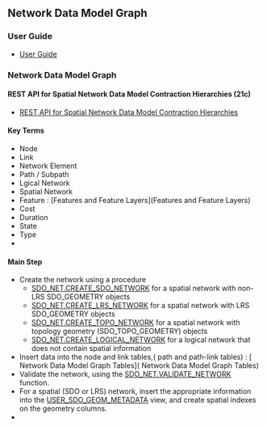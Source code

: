 ## Network Data Model Graph
### User Guide
* [User Guide](https://docs.oracle.com/en/database/oracle/oracle-database/19/topol/network-data-model-graph-overview.html#GUID-E088F1BF-6F15-495F-9732-C8A62649607B)

### Network Data Model Graph
#### REST API for Spatial Network Data Model Contraction Hierarchies (21c)
* [REST API for Spatial Network Data Model Contraction Hierarchies](https://docs.oracle.com/en/database/oracle/oracle-database/21/ndmcr/QuickStart.html)
#### Key Terms
* Node
* Link
* Network Element
* Path / Subpath
* Lgical Network
* Spatial  Network
* Feature : [Features and Feature Layers](Features and Feature Layers)
* Cost 
* Duration 
* State 
* Type 
* 
#### Main Step
  * Create the network using a procedure
    * [SDO_NET.CREATE_SDO_NETWORK](https://docs.oracle.com/en/database/oracle/oracle-database/19/topol/SDO_NET-reference.html#GUID-AA9BB0EB-AF18-4765-A6BF-E6FD2E247AE0) for a spatial network with non-LRS SDO_GEOMETRY objects
    * [SDO_NET.CREATE_LRS_NETWORK](https://docs.oracle.com/en/database/oracle/oracle-database/19/topol/SDO_NET-reference.html#GUID-E27DEE9F-7704-4860-8FD2-6E0BE1D1A883) for a spatial network with LRS SDO_GEOMETRY objects
    * [SDO_NET.CREATE_TOPO_NETWORK](https://docs.oracle.com/en/database/oracle/oracle-database/19/topol/SDO_NET-reference.html#GUID-DC364605-B313-46D7-BDA4-56EF00F3D2D9) for a spatial network with topology geometry (SDO_TOPO_GEOMETRY) objects
    * [SDO_NET.CREATE_LOGICAL_NETWORK](https://docs.oracle.com/en/database/oracle/oracle-database/19/topol/SDO_NET-reference.html#GUID-D828A58B-4DFD-4B28-B502-8080B342AC0E) for a logical network that does not contain spatial information
* Insert data into the node and link tables,( path and path-link tables) : [ Network Data Model Graph Tables]( Network Data Model Graph Tables)
* Validate the network, using the [SDO_NET.VALIDATE_NETWORK](https://docs.oracle.com/en/database/oracle/oracle-database/19/topol/SDO_NET-reference.html#GUID-51950D89-3315-4F81-B0AC-6E20C9F35760) function.
* For a spatial (SDO or LRS) network, insert the appropriate information into the [USER_SDO_GEOM_METADATA]() view, and create spatial indexes on the geometry columns.
*
